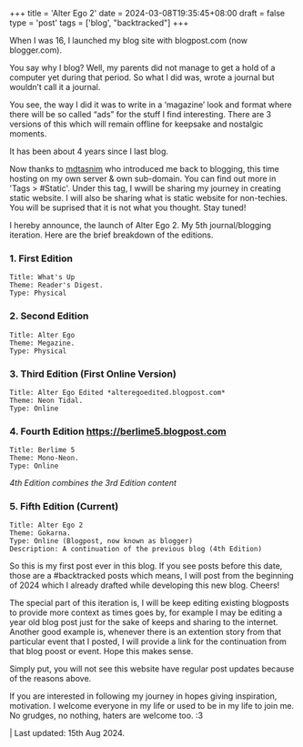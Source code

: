 +++
title = 'Alter Ego 2'
date = 2024-03-08T19:35:45+08:00
draft = false
type = 'post'
tags = ['blog', "backtracked"]
+++

When I was 16, I launched my blog site with blogpost.com (now blogger.com).

You say why I blog? Well, my parents did not manage to get a hold of a computer yet during that period. So what I did was, wrote a journal but wouldn’t call it a journal.

You see, the way I did it was to write in a ‘magazine’ look and format where there will be so called “ads” for the stuff I find interesting. There are 3 versions of this which will remain offline for keepsake and nostalgic moments.

It has been about 4 years since I last blog.

Now thanks to [mdtasnim](https://mdtasnim.com) who introduced me back to blogging, this time hosting on my own server & own sub-domain. You can find out more in 'Tags > #Static'. Under this tag, I wwill be sharing my journey in creating static website.
I will also be sharing what is static website for non-techies. You will be suprised that it is not what you thought. Stay tuned!

I hereby announce, the launch of Alter Ego 2. My 5th journal/blogging iteration. Here are the brief breakdown of the editions.

### 1. First Edition

    Title: What's Up
    Theme: Reader's Digest.
    Type: Physical


### 2. Second Edition

    Title: Alter Ego
    Theme: Megazine.
    Type: Physical

### 3. Third Edition (First Online Version)

    Title: Alter Ego Edited *alteregoedited.blogpost.com*
    Theme: Neon Tidal.
    Type: Online

### 4. Fourth Edition https://berlime5.blogpost.com

    Title: Berlime 5
    Theme: Mono-Neon.
    Type: Online


*4th Edition combines the 3rd Edition content*

### 5. Fifth Edition (Current)

    Title: Alter Ego 2
    Theme: Gokarna.
    Type: Online (Blogpost, now known as blogger)
    Description: A continuation of the previous blog (4th Edition)

So this is my first post ever in this blog. If you see posts before this date, those are a #backtracked posts which means, I will post from the beginning of 2024 which I already drafted while developing this new blog. Cheers!

The special part of this iteration is, I will be keep editing existing blogposts to provide more context as times goes by, for example I may be editing a year old blog post just for the sake of keeps and sharing to the internet.
Another good example is, whenever there is an extention story from that particular event that I posted, I will provide a link for the continuation from that blog poost or event. Hope this makes sense.

Simply put, you will not see this website have regular post updates because of the reasons above.

If you are interested in following my journey in hopes giving inspiration, motivation. I welcome everyone in my life or used to be in my life to join me. 
No grudges, no nothing, haters are welcome too. :3

| Last updated: 15th Aug 2024.